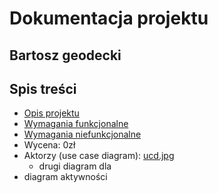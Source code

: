 # Dokumentacja projektu
## Bartosz geodecki

## Spis treści
- [Opis projektu](./opisprojektu.md)
- [Wymagania funkcjonalne](./wymaganiafunkcjonalne.md)
- [Wymagania niefunkcjonalne](./wymaganianiefunkcjonalne.md)
- Wycena: 0zł <!-- + 1 knoppers -->
- Aktorzy (use case diagram): [ucd.jpg](./ucd.jpg)
    - drugi diagram dla
- diagram aktywności